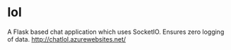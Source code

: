 # lol
A Flask based chat application which uses SocketIO. 
Ensures zero logging of data.
http://chatlol.azurewebsites.net/
